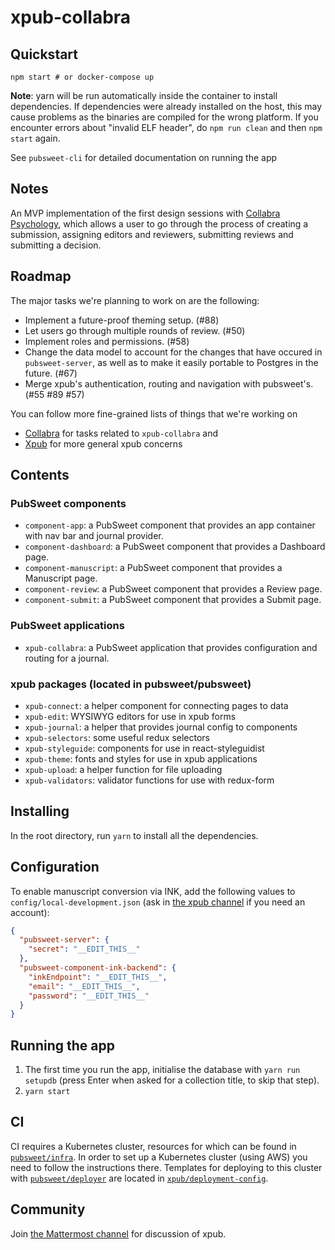 # xpub-collabra  

## Quickstart

```
npm start # or docker-compose up
```

**Note**: yarn will be run automatically inside the container to install dependencies. If dependencies were already installed on the host, this may cause problems as the binaries are compiled for the wrong platform. If you encounter errors about "invalid ELF header", do `npm run clean` and then `npm start` again.

See `pubsweet-cli` for detailed documentation on running the app

## Notes

An MVP implementation of the first design sessions with [Collabra Psychology](https://www.collabra.org/), which allows a user to go through the process of creating a submission, assigning editors and reviewers, submitting reviews and submitting a decision.  

## Roadmap

The major tasks we're planning to work on are the following: 
* Implement a future-proof theming setup. (#88)
* Let users go through multiple rounds of review. (#50)
* Implement roles and permissions. (#58)
* Change the data model to account for the changes that have occured in `pubsweet-server`, as well as to make it easily portable to Postgres in the future. (#67)
* Merge xpub's authentication, routing and navigation with pubsweet's. (#55 #89 #57)

You can follow more fine-grained lists of things that we're working on  
* [Collabra](https://gitlab.coko.foundation/xpub/xpub/boards?scope=all&utf8=%E2%9C%93&state=opened&milestone_title=Collabra) for tasks related to `xpub-collabra` and  
* [Xpub](https://gitlab.coko.foundation/xpub/xpub/boards?scope=all&utf8=%E2%9C%93&state=opened&milestone_title=Xpub) for more general xpub concerns


## Contents

### PubSweet components

* `component-app`: a PubSweet component that provides an app container with nav bar and journal provider.
* `component-dashboard`: a PubSweet component that provides a Dashboard page.
* `component-manuscript`: a PubSweet component that provides a Manuscript page.
* `component-review`: a PubSweet component that provides a Review page.
* `component-submit`: a PubSweet component that provides a Submit page.

### PubSweet applications

* `xpub-collabra`: a PubSweet application that provides configuration and routing for a journal.

### xpub packages (located in pubsweet/pubsweet)

* `xpub-connect`: a helper component for connecting pages to data
* `xpub-edit`: WYSIWYG editors for use in xpub forms
* `xpub-journal`: a helper that provides journal config to components
* `xpub-selectors`: some useful redux selectors
* `xpub-styleguide`: components for use in react-styleguidist
* `xpub-theme`: fonts and styles for use in xpub applications
* `xpub-upload`: a helper function for file uploading
* `xpub-validators`: validator functions for use with redux-form

## Installing

In the root directory, run `yarn` to install all the dependencies.

## Configuration

To enable manuscript conversion via INK, add the following values to `config/local-development.json` (ask in [the xpub channel](https://mattermost.coko.foundation/coko/channels/xpub) if you need an account):

```json
{
  "pubsweet-server": {
    "secret": "__EDIT_THIS__"
  },
  "pubsweet-component-ink-backend": {
    "inkEndpoint": "__EDIT_THIS__",
    "email": "__EDIT_THIS__",
    "password": "__EDIT_THIS__"
  }
}
```

## Running the app

1. The first time you run the app, initialise the database with `yarn run setupdb` (press Enter when asked for a collection title, to skip that step).
2. `yarn start`

## CI

CI requires a Kubernetes cluster, resources for which can be found in [`pubsweet/infra`](https://gitlab.coko.foundation/pubsweet/infra). In order to set up a Kubernetes cluster (using AWS) you need to follow the instructions there. Templates for deploying to this cluster with [`pubsweet/deployer`](https://gitlab.coko.foundation/pubsweet/deployer) are located in [`xpub/deployment-config`](https://gitlab.coko.foundation/xpub/deployment-config).

## Community

Join [the Mattermost channel](https://mattermost.coko.foundation/coko/channels/xpub) for discussion of xpub.
